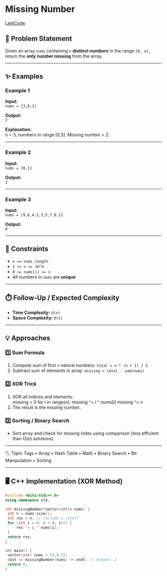# Missing Number

[LeetCode](https://leetcode.com/problems/missing-number/)

## 📌 Problem Statement
Given an array `nums` containing `n` **distinct numbers** in the range `[0, n]`, return the **only number missing** from the array.  

---

## ✨ Examples

### Example 1
**Input:**  
`nums = [3,0,1]`  

**Output:**  
`2`  

**Explanation:**  
n = 3, numbers in range [0,3]. Missing number = 2.  

---

### Example 2
**Input:**  
`nums = [0,1]`  

**Output:**  
`2`  

---

### Example 3
**Input:**  
`nums = [9,6,4,2,3,5,7,0,1]`  

**Output:**  
`8`  

---

## 🎯 Constraints
- `n == nums.length`  
- `1 <= n <= 10^4`  
- `0 <= nums[i] <= n`  
- All numbers in `nums` are **unique**  

---

## ⏱️ Follow-Up / Expected Complexity
- **Time Complexity:** `O(n)`  
- **Space Complexity:** `O(1)`  

---

## 💡 Approaches

### 1️⃣ Sum Formula
1. Compute sum of first `n` natural numbers: `total = n * (n + 1) / 2`  
2. Subtract sum of elements in array: `missing = total - sum(nums)`  

### 2️⃣ XOR Trick
1. XOR all indices and elements:  
    missing = 0
    for i in range(n):
    missing ^= i ^ nums[i]
    missing ^= n
2. The result is the missing number.  

### 3️⃣ Sorting / Binary Search
- Sort array and check for missing index using comparison (less efficient than O(n) solutions).

---

🏷️ Topic Tags
	•	Array
	•	Hash Table
	•	Math
	•	Binary Search
	•	Bit Manipulation
	•	Sorting

---

## 🖥️ C++ Implementation (XOR Method)

```cpp
#include <bits/stdc++.h>
using namespace std;

int missingNumber(vector<int>& nums) {
 int n = nums.size();
 int res = n; // include n itself
 for (int i = 0; i < n; i++) {
     res ^= i ^ nums[i];
 }
 return res;
}

int main() {
 vector<int> nums = {3,0,1};
 cout << missingNumber(nums) << endl; // Output: 2
 return 0;
}